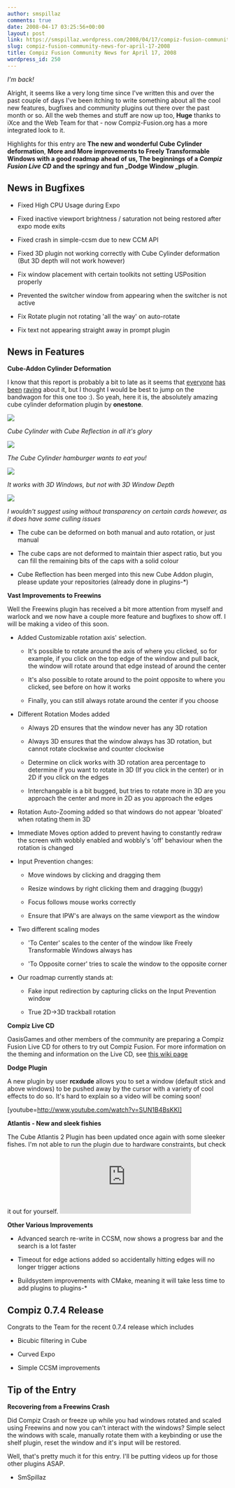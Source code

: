 ```yaml
---
author: smspillaz
comments: true
date: 2008-04-17 03:25:56+00:00
layout: post
link: https://smspillaz.wordpress.com/2008/04/17/compiz-fusion-community-news-for-april-17-2008/
slug: compiz-fusion-community-news-for-april-17-2008
title: Compiz Fusion Community News for April 17, 2008
wordpress_id: 250
---
```


_I'm back!_

Alright, it seems like a very long time since I've written this and over the past couple of days I've been itching to write something about all the cool new features, bugfixes and community plugins out there over the past month or so. All the web themes and stuff are now up too, **Huge** thanks to iXce and the Web Team for that - now Compiz-Fusion.org has a more integrated look to it.

Highlights for this entry are **The new and wonderful Cube Cylinder deformation**, **More and More improvements to Freely Transformable Windows with a good roadmap ahead of us, The beginnings of a _Compiz Fusion Live CD_ and the springy and fun _Dodge Window _plugin**.

<!-- more -->


## News in Bugfixes





	
  * Fixed High CPU Usage during Expo

	
  * Fixed inactive viewport brightness / saturation not being restored after expo mode exits

	
  * Fixed crash in simple-ccsm due to new CCM API

	
  * Fixed 3D plugin not working correctly with Cube Cylinder deformation (But 3D depth will not work however)

	
  * Fix window placement with certain toolkits not setting USPosition properly

	
  * Prevented the switcher window from appearing when the switcher is not active

	
  * Fix Rotate plugin not rotating 'all the way' on auto-rotate

	
  * Fix text not appearing straight away in prompt plugin




## News in Features




**Cube-Addon Cylinder Deformation**




I know that this report is probably a bit to late as it seems that [everyone](http://fusioncast.blogspot.com/2008/04/episode-iv.html) [has been](http://dev.compiz-fusion.org/~cyberorg/2008/04/15/new-effects-plugin-in-compiz-fusion-git-packages/) [raving](http://digg.com/linux_unix/New_Compiz_Fusion_effect_Cylinder) about it, but I thought I would be best to jump on the bandwagon for this one too :). So yeah, here it is, the absolutely amazing cube cylinder deformation plugin by **onestone**.




[![](http://smspillaz.files.wordpress.com/2008/04/cubedeform.png?w=468)](http://smspillaz.files.wordpress.com/2008/04/cubedeform.png)




_Cube Cylinder with Cube Reflection in all it's glory_




[![](http://smspillaz.files.wordpress.com/2008/04/cubedeform1.png?w=468)](http://smspillaz.files.wordpress.com/2008/04/cubedeform1.png)




_The Cube Cylinder hamburger wants to eat you!_




[![](http://smspillaz.files.wordpress.com/2008/04/cubedeform2.png?w=468)](http://smspillaz.files.wordpress.com/2008/04/cubedeform2.png)




_It works with 3D Windows, but not with 3D Window Depth_




[![](http://smspillaz.files.wordpress.com/2008/04/cubedeform31.png?w=468)](http://smspillaz.files.wordpress.com/2008/04/cubedeform31.png)




_I wouldn't suggest using without transparency on certain cards however, as it does have some culling issues_






	
  * The cube can be deformed on both manual and auto rotation, or just manual

	
  * The cube caps are not deformed to maintain thier aspect ratio, but you can fill the remaining bits of the caps with a solid colour

	
  * Cube Reflection has been merged into this new Cube Addon plugin, please update your repositories (already done in plugins-*)




**Vast Improvements to Freewins**




Well the Freewins plugin has received a bit more attention from myself and warlock and we now have a couple more feature and bugfixes to show off. I will be making a video of this soon.






	
  * Added Customizable rotation axis' selection.

	
    * It's possible to rotate around the axis of where you clicked, so for example, if you click on the top edge of the window and pull back, the window will rotate around that edge instead of around the center

	
    * It's also possible to rotate around to the point opposite to where you clicked, see before on how it works

	
    * Finally, you can still always rotate around the center if you choose




	
  * Different Rotation Modes added

	
    * Always 2D ensures that the window never has any 3D rotation

	
    * Always 3D ensures that the window always has 3D rotation, but cannot rotate clockwise and counter clockwise

	
    * Determine on click works with 3D rotation area percentage to determine if you want to rotate in 3D (If you click in the center) or in 2D if you click on the edges

	
    * Interchangable is a bit bugged, but tries to rotate more in 3D are you approach the center and more in 2D as you approach the edges




	
  * Rotation Auto-Zooming added so that windows do not appear 'bloated' when rotating them in 3D

	
  * Immediate Moves option added to prevent having to constantly redraw the screen with wobbly enabled and wobbly's 'off' behaviour when the rotation is changed

	
  * Input Prevention changes:

	
    * Move windows by clicking and dragging them

	
    * Resize windows by right clicking them and dragging (buggy)

	
    * Focus follows mouse works correctly

	
    * Ensure that IPW's are always on the same viewport as the window




	
  * Two different scaling modes

	
    * 'To Center' scales to the center of the window like Freely Transformable Windows always has

	
    * 'To Opposite corner' tries to scale the window to the opposite corner




	
  * Our roadmap currently stands at:

	
    * Fake input redirection by capturing clicks on the Input Prevention window

	
    * True 2D->3D trackball rotation







**Compiz Live CD**




OasisGames and other members of the community are preparing a Compiz Fusion Live CD for others to try out Compiz Fusion. For more information on the theming and information on the Live CD, see [this wiki page](http://wiki.compiz-fusion.org/LiveCD)




**Dodge Plugin**




A new plugin by user **rcxdude** allows you to set a window (default stick and above windows) to be pushed away by the cursor with a variety of cool effects to do so. It's hard to explain so a video will be coming soon!




[youtube=http://www.youtube.com/watch?v=SUN1B4BsKKI]







**Atlantis - New and sleek fishies**




The Cube Atlantis 2 Plugin has been updated once again with some sleeker fishes. I'm not able to run the plugin due to hardware constraints, but check it out for yourself. ![](http://forum.compiz-fusion.org/attachment.php?attachmentid=990&d=1206907633)




**Other Various Improvements**






	
  * Advanced search re-write in CCSM, now shows a progress bar and the search is a lot faster

	
  * Timeout for edge actions added so accidentally hitting edges will no longer trigger actions

	
  * Buildsystem improvements with CMake, meaning it will take less time to add plugins to plugins-*




## Compiz 0.7.4 Release




Congrats to the Team for the recent 0.7.4 release which includes






	
  * Bicubic filtering in Cube

	
  * Curved Expo

	
  * Simple CCSM improvements




## Tip of the Entry




**Recovering from a Freewins Crash**




Did Compiz Crash or freeze up while you had windows rotated and scaled using Freewins and now you can't interact with the windows? Simple select the windows with scale, manually rotate them with a keybinding or use the shelf plugin, reset the window and it's input will be restored.


Well, that's pretty much it for this entry. I'll be putting videos up for those other plugins ASAP.

- SmSpillaz

